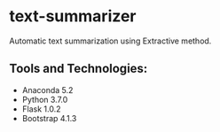 # text-summarizer
Automatic text summarization using Extractive method.

## Tools and Technologies:
- Anaconda 5.2
- Python 3.7.0
- Flask 1.0.2
- Bootstrap 4.1.3
